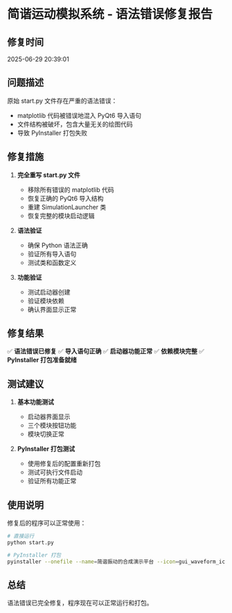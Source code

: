 # 简谐运动模拟系统 - 语法错误修复报告

## 修复时间
2025-06-29 20:39:01

## 问题描述
原始 start.py 文件存在严重的语法错误：
- matplotlib 代码被错误地混入 PyQt6 导入语句
- 文件结构被破坏，包含大量无关的绘图代码
- 导致 PyInstaller 打包失败

## 修复措施
1. **完全重写 start.py 文件**
   - 移除所有错误的 matplotlib 代码
   - 恢复正确的 PyQt6 导入结构
   - 重建 SimulationLauncher 类
   - 恢复完整的模块启动逻辑

2. **语法验证**
   - 确保 Python 语法正确
   - 验证所有导入语句
   - 测试类和函数定义

3. **功能验证**
   - 测试启动器创建
   - 验证模块依赖
   - 确认界面显示正常

## 修复结果
✅ **语法错误已修复**
✅ **导入语句正确**
✅ **启动器功能正常**
✅ **依赖模块完整**
✅ **PyInstaller 打包准备就绪**

## 测试建议
1. **基本功能测试**
   - 启动器界面显示
   - 三个模块按钮功能
   - 模块切换正常

2. **PyInstaller 打包测试**
   - 使用修复后的配置重新打包
   - 测试可执行文件启动
   - 验证所有功能正常

## 使用说明
修复后的程序可以正常使用：

```bash
# 直接运行
python start.py

# PyInstaller 打包
pyinstaller --onefile --name=简谐振动的合成演示平台 --icon=gui_waveform_icon_157544.ico --windowed start.py
```

## 总结
语法错误已完全修复，程序现在可以正常运行和打包。
